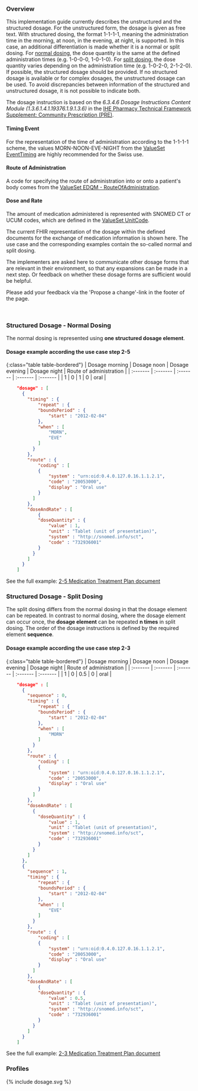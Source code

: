### Overview

This implementation guide currently describes the unstructured and the structured dosage. For the unstructured form, the dosage is given as free text. With structured dosing, the format 1-1-1-1, meaning the administration time in the morning, at noon, in the evening, at night, is supported. In this case, an additional differentiation is made whether it is a normal or split dosing. For [normal dosing](#structured-dosage---normal-dosing), the dose quantity is the same at the defined administration times (e.g. 1-0-0-0, 1-0-1-0). For [split dosing](#structured-dosage---split-dosing), the dose quantity varies depending on the administration time (e.g. 1-0-2-0, 2-1-2-0).   
If possible, the structured dosage should be provided. If no structured dosage is available or for complex dosages, the unstructured dosage can be used. To avoid discrepancies between information of the structured and unstructured dosage, it is not possible to indicate both.

The dosage instruction is based on the *6.3.4.6 Dosage Instructions Content Module (1.3.6.1.4.1.19376.1.9.1.3.6)* in the [IHE Pharmacy Technical Framework Supplement: Community Prescription (PRE)](https://www.ihe.net/uploadedFiles/Documents/Pharmacy/IHE_Pharmacy_Suppl_PRE.pdf).

#### Timing Event
For the representation of the time of administration according to the 1-1-1-1 scheme, the values MORN-NOON-EVE-NIGHT from the [ValueSet EventTiming](https://www.hl7.org/fhir/valueset-event-timing.html) are highly recommended for the Swiss use.

#### Route of Administration
A code for specifying the route of administration into or onto a patient's body comes from the [ValueSet EDQM - RouteOfAdministration](ValueSet-edqm-routeofadministration.html).

#### Dose and Rate
The amount of medication administered is represented with SNOMED CT or UCUM codes, which are defined in the [ValueSet UnitCode](ValueSet-UnitCode.html).



<div markdown="5" class="dragon">
    <p>
    The current FHIR representation of the dosage within the defined documents for the exchange of medication information is shown here. The use case and the corresponding examples contain the so-called normal and split dosing. 
    </p>
    <p>
    The implementers are asked here to communicate other dosage forms that are relevant in their environment, so that any expansions can be made in a next step. Or feedback on whether these dosage forms are sufficient would be helpful.
    </p>
    <p>
    Please add your feedback via the 'Propose a change'-link in the footer of the page.
    </p>
</div>
<p>&nbsp;</p>


### Structured Dosage - Normal Dosing
The normal dosing is represented using **one structured dosage element**.   

#### Dosage example according the use case step 2-5

{:class="table table-bordered"}
| Dosage morning | Dosage noon | Dosage evening | Dosage night | Route of administration | 
| :------- | :------- | :------- | :------- | :------- |
| 1 | 0 | 1 | 0 | oral |


```json
    "dosage" : [
      {
        "timing" : {
            "repeat" : {
            "boundsPeriod" : {
                "start" : "2012-02-04"
            },
            "when" : [
                "MORN",
                "EVE"
            ]
          }
        },
        "route" : {
            "coding" : [
            {
                "system" : "urn:oid:0.4.0.127.0.16.1.1.2.1",
                "code" : "20053000",
                "display" : "Oral use"
            }
          ]
        },
        "doseAndRate" : [
            {
            "doseQuantity" : {
                "value" : 1,
                "unit" : "Tablet (unit of presentation)",
                "system" : "http://snomed.info/sct",
                "code" : "732936001"
            }
          }
        ]
      }
    ]
```

See the full example: [2-5 Medication Treatment Plan document](Bundle-2-5-MedicationTreatmentPlan.json.html)

### Structured Dosage - Split Dosing
The split dosing differs from the normal dosing in that the dosage element can be repeated. In contrast to normal dosing, where the dosage element can occur once, the **dosage element** can be repeated **n times** in split dosing. The order of the dosage instructions is defined by the required element **sequence**.   

#### Dosage example according the use case step 2-3

{:class="table table-bordered"}
| Dosage morning | Dosage noon | Dosage evening | Dosage night | Route of administration | 
| :------- | :------- | :------- | :------- | :------- |
| 1 | 0 | 0.5 | 0 | oral |

```json
    "dosage" : [
      {
        "sequence" : 0,
        "timing" : {
            "repeat" : {
            "boundsPeriod" : {
                "start" : "2012-02-04"
            },
            "when" : [
                "MORN"
            ]
          }
        },
        "route" : {
            "coding" : [
            {
                "system" : "urn:oid:0.4.0.127.0.16.1.1.2.1",
                "code" : "20053000",
                "display" : "Oral use"
            }
          ]
        },
        "doseAndRate" : [
          {
            "doseQuantity" : {
                "value" : 1,
                "unit" : "Tablet (unit of presentation)",
                "system" : "http://snomed.info/sct",
                "code" : "732936001"
            }
          }
        ]
      },
      {
        "sequence" : 1,
        "timing" : {
            "repeat" : {
            "boundsPeriod" : {
                "start" : "2012-02-04"
            },
            "when" : [
                "EVE"
            ]
          }
        },
        "route" : {
            "coding" : [
            {
                "system" : "urn:oid:0.4.0.127.0.16.1.1.2.1",
                "code" : "20053000",
                "display" : "Oral use"
            }
          ]
        },
        "doseAndRate" : [
            {
            "doseQuantity" : {
                "value" : 0.5,
                "unit" : "Tablet (unit of presentation)",
                "system" : "http://snomed.info/sct",
                "code" : "732936001"
            }
          }
        ]
      }
    ]
```

See the full example: [2-3 Medication Treatment Plan document](Bundle-2-3-MedicationTreatmentPlan.json.html)

### Profiles

<div>{% include dosage.svg %}</div>